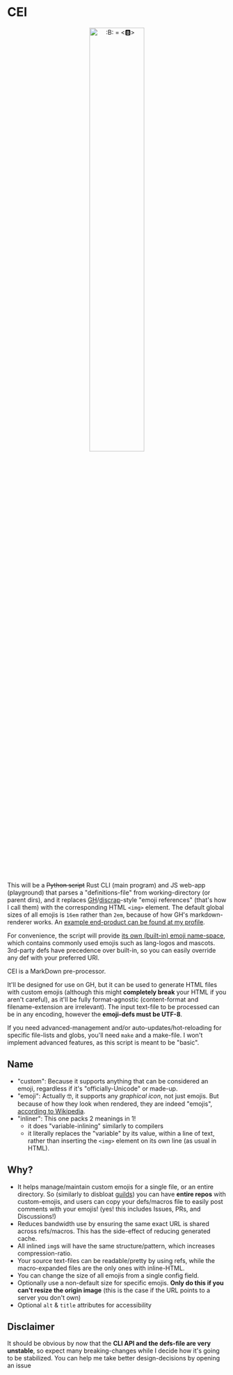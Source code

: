 # CEI
<div align=center>
  <img
    title='CEI logo'
    alt=':B: = <🅱️>'
    src=icon.svg
    width=50% height=50%
  >
</div>

This will be a ~~Python script~~ Rust CLI (main program) and JS web-app (playground) that parses a "definitions-file" from working-directory (or parent dirs), and it replaces [GH](https://consumerrights.wiki/w/GitHub)/[discrap](https://consumerrights.wiki/w/Discord)-style "emoji references" (that's how I call them) with the corresponding HTML `<img>` element. The default global sizes of all emojis is `16em` rather than `2em`, because of how GH's markdown-renderer works. An [example end-product can be found at my profile](https://github.com/Rudxain/Rudxain/blob/main/README.md).

For convenience, the script will provide [its own (built-in) emoji name-space](cei-def.tsv), which contains commonly used emojis such as lang-logos and mascots. 3rd-party defs have precedence over built-in, so you can easily override any def with your preferred URI.

CEI is a MarkDown pre-processor.

It'll be designed for use on GH, but it can be used to generate HTML files with custom emojis (although this might **completely break** your HTML if you aren't careful), as it'll be fully format-agnostic (content-format and filename-extension are irrelevant). The input text-file to be processed can be in any encoding, however the **emoji-defs must be UTF-8**.

If you need advanced-management and/or auto-updates/hot-reloading for specific file-lists and globs, you'll need `make` and a make-file. I won't implement advanced features, as this script is meant to be "basic".

## Name
- "custom": Because it supports anything that can be considered an emoji, regardless if it's "officially-Unicode" or made-up.
- "emoji": Actually 🤓, it supports any *graphical icon*, not just emojis. But because of how they look when rendered, they are indeed "emojis", [according to Wikipedia](https://en.wikipedia.org/wiki/Emoji).
- "inliner": This one packs 2 meanings in 1!
  - it does "variable-inlining" similarly to compilers
  - it literally replaces the "variable" by its value, within a line of text, rather than inserting the `<img>` element on its own line (as usual in HTML).

## Why?
- It helps manage/maintain custom emojis for a single file, or an entire directory. So (similarly to disbloat [guilds](https://joinmatrix.org/guide/matrix-vs-discord/#a-discussion-on-the-proper-definition-of-server)) you can have **entire repos** with custom-emojis, and users can copy your defs/macros file to easily post comments with your emojis! (yes! this includes Issues, PRs, and Discussions!)
- Reduces bandwidth use by ensuring the same exact URL is shared across refs/macros. This has the side-effect of reducing generated cache.
- All inlined `img`s will have the same structure/pattern, which increases compression-ratio.
- Your source text-files can be readable/pretty by using refs, while the macro-expanded files are the only ones with inline-HTML.
- You can change the size of all emojis from a single config field.
- Optionally use a non-default size for specific emojis. **Only do this if you can't resize the origin image** (this is the case if the URL points to a server you don't own)
- Optional `alt` & `title` attributes for accessibility

## Disclaimer
It should be obvious by now that the **CLI API and the defs-file are very unstable**, so expect many breaking-changes while I decide how it's going to be stabilized. You can help me take better design-decisions by opening an issue
